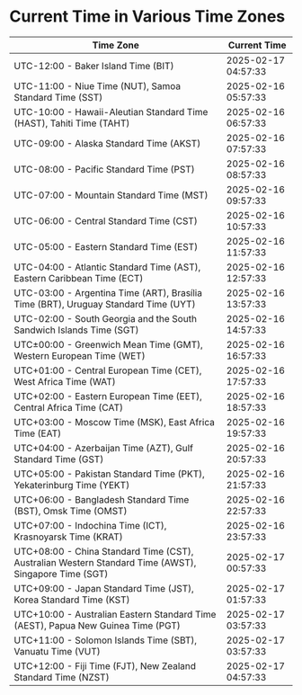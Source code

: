 # Current Time in Various Time Zones

| Time Zone | Current Time |
|-----------|--------------|
| UTC-12:00 - Baker Island Time (BIT) | 2025-02-17 04:57:33 |
| UTC-11:00 - Niue Time (NUT), Samoa Standard Time (SST) | 2025-02-16 05:57:33 |
| UTC-10:00 - Hawaii-Aleutian Standard Time (HAST), Tahiti Time (TAHT) | 2025-02-16 06:57:33 |
| UTC-09:00 - Alaska Standard Time (AKST) | 2025-02-16 07:57:33 |
| UTC-08:00 - Pacific Standard Time (PST) | 2025-02-16 08:57:33 |
| UTC-07:00 - Mountain Standard Time (MST) | 2025-02-16 09:57:33 |
| UTC-06:00 - Central Standard Time (CST) | 2025-02-16 10:57:33 |
| UTC-05:00 - Eastern Standard Time (EST) | 2025-02-16 11:57:33 |
| UTC-04:00 - Atlantic Standard Time (AST), Eastern Caribbean Time (ECT) | 2025-02-16 12:57:33 |
| UTC-03:00 - Argentina Time (ART), Brasília Time (BRT), Uruguay Standard Time (UYT) | 2025-02-16 13:57:33 |
| UTC-02:00 - South Georgia and the South Sandwich Islands Time (SGT) | 2025-02-16 14:57:33 |
| UTC±00:00 - Greenwich Mean Time (GMT), Western European Time (WET) | 2025-02-16 16:57:33 |
| UTC+01:00 - Central European Time (CET), West Africa Time (WAT) | 2025-02-16 17:57:33 |
| UTC+02:00 - Eastern European Time (EET), Central Africa Time (CAT) | 2025-02-16 18:57:33 |
| UTC+03:00 - Moscow Time (MSK), East Africa Time (EAT) | 2025-02-16 19:57:33 |
| UTC+04:00 - Azerbaijan Time (AZT), Gulf Standard Time (GST) | 2025-02-16 20:57:33 |
| UTC+05:00 - Pakistan Standard Time (PKT), Yekaterinburg Time (YEKT) | 2025-02-16 21:57:33 |
| UTC+06:00 - Bangladesh Standard Time (BST), Omsk Time (OMST) | 2025-02-16 22:57:33 |
| UTC+07:00 - Indochina Time (ICT), Krasnoyarsk Time (KRAT) | 2025-02-16 23:57:33 |
| UTC+08:00 - China Standard Time (CST), Australian Western Standard Time (AWST), Singapore Time (SGT) | 2025-02-17 00:57:33 |
| UTC+09:00 - Japan Standard Time (JST), Korea Standard Time (KST) | 2025-02-17 01:57:33 |
| UTC+10:00 - Australian Eastern Standard Time (AEST), Papua New Guinea Time (PGT) | 2025-02-17 03:57:33 |
| UTC+11:00 - Solomon Islands Time (SBT), Vanuatu Time (VUT) | 2025-02-17 03:57:33 |
| UTC+12:00 - Fiji Time (FJT), New Zealand Standard Time (NZST) | 2025-02-17 04:57:33 |
